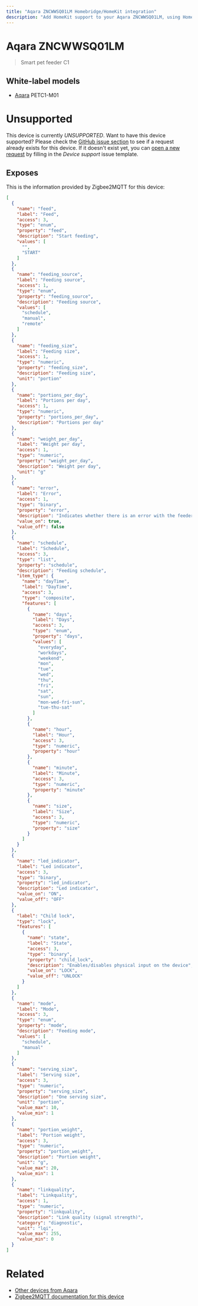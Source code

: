 ```yaml
---
title: "Aqara ZNCWWSQ01LM Homebridge/HomeKit integration"
description: "Add HomeKit support to your Aqara ZNCWWSQ01LM, using Homebridge, Zigbee2MQTT and homebridge-z2m."
---
```

<!---
This file has been GENERATED using src/docgen/docgen.ts
DO NOT EDIT THIS FILE MANUALLY!
-->
# Aqara ZNCWWSQ01LM
> Smart pet feeder C1


## White-label models
* [Aqara](../index.md#aqara) PETC1-M01

# Unsupported

This device is currently *UNSUPPORTED*.
Want to have this device supported? Please check the [GitHub issue section](https://github.com/itavero/homebridge-z2m/issues?q=ZNCWWSQ01LM) to see if a request already exists for this device.
If it doesn't exist yet, you can [open a new request](https://github.com/itavero/homebridge-z2m/issues/new?assignees=&labels=enhancement&template=device_support.yml&title=%5BDevice%5D+Aqara%20ZNCWWSQ01LM&model=Aqara%20ZNCWWSQ01LM&exposes=%5B%0A%20%20%7B%0A%20%20%20%20%22name%22%3A%20%22feed%22%2C%0A%20%20%20%20%22label%22%3A%20%22Feed%22%2C%0A%20%20%20%20%22access%22%3A%203%2C%0A%20%20%20%20%22type%22%3A%20%22enum%22%2C%0A%20%20%20%20%22property%22%3A%20%22feed%22%2C%0A%20%20%20%20%22description%22%3A%20%22Start%20feeding%22%2C%0A%20%20%20%20%22values%22%3A%20%5B%0A%20%20%20%20%20%20%22%22%2C%0A%20%20%20%20%20%20%22START%22%0A%20%20%20%20%5D%0A%20%20%7D%2C%0A%20%20%7B%0A%20%20%20%20%22name%22%3A%20%22feeding_source%22%2C%0A%20%20%20%20%22label%22%3A%20%22Feeding%20source%22%2C%0A%20%20%20%20%22access%22%3A%201%2C%0A%20%20%20%20%22type%22%3A%20%22enum%22%2C%0A%20%20%20%20%22property%22%3A%20%22feeding_source%22%2C%0A%20%20%20%20%22description%22%3A%20%22Feeding%20source%22%2C%0A%20%20%20%20%22values%22%3A%20%5B%0A%20%20%20%20%20%20%22schedule%22%2C%0A%20%20%20%20%20%20%22manual%22%2C%0A%20%20%20%20%20%20%22remote%22%0A%20%20%20%20%5D%0A%20%20%7D%2C%0A%20%20%7B%0A%20%20%20%20%22name%22%3A%20%22feeding_size%22%2C%0A%20%20%20%20%22label%22%3A%20%22Feeding%20size%22%2C%0A%20%20%20%20%22access%22%3A%201%2C%0A%20%20%20%20%22type%22%3A%20%22numeric%22%2C%0A%20%20%20%20%22property%22%3A%20%22feeding_size%22%2C%0A%20%20%20%20%22description%22%3A%20%22Feeding%20size%22%2C%0A%20%20%20%20%22unit%22%3A%20%22portion%22%0A%20%20%7D%2C%0A%20%20%7B%0A%20%20%20%20%22name%22%3A%20%22portions_per_day%22%2C%0A%20%20%20%20%22label%22%3A%20%22Portions%20per%20day%22%2C%0A%20%20%20%20%22access%22%3A%201%2C%0A%20%20%20%20%22type%22%3A%20%22numeric%22%2C%0A%20%20%20%20%22property%22%3A%20%22portions_per_day%22%2C%0A%20%20%20%20%22description%22%3A%20%22Portions%20per%20day%22%0A%20%20%7D%2C%0A%20%20%7B%0A%20%20%20%20%22name%22%3A%20%22weight_per_day%22%2C%0A%20%20%20%20%22label%22%3A%20%22Weight%20per%20day%22%2C%0A%20%20%20%20%22access%22%3A%201%2C%0A%20%20%20%20%22type%22%3A%20%22numeric%22%2C%0A%20%20%20%20%22property%22%3A%20%22weight_per_day%22%2C%0A%20%20%20%20%22description%22%3A%20%22Weight%20per%20day%22%2C%0A%20%20%20%20%22unit%22%3A%20%22g%22%0A%20%20%7D%2C%0A%20%20%7B%0A%20%20%20%20%22name%22%3A%20%22error%22%2C%0A%20%20%20%20%22label%22%3A%20%22Error%22%2C%0A%20%20%20%20%22access%22%3A%201%2C%0A%20%20%20%20%22type%22%3A%20%22binary%22%2C%0A%20%20%20%20%22property%22%3A%20%22error%22%2C%0A%20%20%20%20%22description%22%3A%20%22Indicates%20whether%20there%20is%20an%20error%20with%20the%20feeder%22%2C%0A%20%20%20%20%22value_on%22%3A%20true%2C%0A%20%20%20%20%22value_off%22%3A%20false%0A%20%20%7D%2C%0A%20%20%7B%0A%20%20%20%20%22name%22%3A%20%22schedule%22%2C%0A%20%20%20%20%22label%22%3A%20%22Schedule%22%2C%0A%20%20%20%20%22access%22%3A%203%2C%0A%20%20%20%20%22type%22%3A%20%22list%22%2C%0A%20%20%20%20%22property%22%3A%20%22schedule%22%2C%0A%20%20%20%20%22description%22%3A%20%22Feeding%20schedule%22%2C%0A%20%20%20%20%22item_type%22%3A%20%7B%0A%20%20%20%20%20%20%22name%22%3A%20%22dayTime%22%2C%0A%20%20%20%20%20%20%22label%22%3A%20%22DayTime%22%2C%0A%20%20%20%20%20%20%22access%22%3A%203%2C%0A%20%20%20%20%20%20%22type%22%3A%20%22composite%22%2C%0A%20%20%20%20%20%20%22features%22%3A%20%5B%0A%20%20%20%20%20%20%20%20%7B%0A%20%20%20%20%20%20%20%20%20%20%22name%22%3A%20%22days%22%2C%0A%20%20%20%20%20%20%20%20%20%20%22label%22%3A%20%22Days%22%2C%0A%20%20%20%20%20%20%20%20%20%20%22access%22%3A%203%2C%0A%20%20%20%20%20%20%20%20%20%20%22type%22%3A%20%22enum%22%2C%0A%20%20%20%20%20%20%20%20%20%20%22property%22%3A%20%22days%22%2C%0A%20%20%20%20%20%20%20%20%20%20%22values%22%3A%20%5B%0A%20%20%20%20%20%20%20%20%20%20%20%20%22everyday%22%2C%0A%20%20%20%20%20%20%20%20%20%20%20%20%22workdays%22%2C%0A%20%20%20%20%20%20%20%20%20%20%20%20%22weekend%22%2C%0A%20%20%20%20%20%20%20%20%20%20%20%20%22mon%22%2C%0A%20%20%20%20%20%20%20%20%20%20%20%20%22tue%22%2C%0A%20%20%20%20%20%20%20%20%20%20%20%20%22wed%22%2C%0A%20%20%20%20%20%20%20%20%20%20%20%20%22thu%22%2C%0A%20%20%20%20%20%20%20%20%20%20%20%20%22fri%22%2C%0A%20%20%20%20%20%20%20%20%20%20%20%20%22sat%22%2C%0A%20%20%20%20%20%20%20%20%20%20%20%20%22sun%22%2C%0A%20%20%20%20%20%20%20%20%20%20%20%20%22mon-wed-fri-sun%22%2C%0A%20%20%20%20%20%20%20%20%20%20%20%20%22tue-thu-sat%22%0A%20%20%20%20%20%20%20%20%20%20%5D%0A%20%20%20%20%20%20%20%20%7D%2C%0A%20%20%20%20%20%20%20%20%7B%0A%20%20%20%20%20%20%20%20%20%20%22name%22%3A%20%22hour%22%2C%0A%20%20%20%20%20%20%20%20%20%20%22label%22%3A%20%22Hour%22%2C%0A%20%20%20%20%20%20%20%20%20%20%22access%22%3A%203%2C%0A%20%20%20%20%20%20%20%20%20%20%22type%22%3A%20%22numeric%22%2C%0A%20%20%20%20%20%20%20%20%20%20%22property%22%3A%20%22hour%22%0A%20%20%20%20%20%20%20%20%7D%2C%0A%20%20%20%20%20%20%20%20%7B%0A%20%20%20%20%20%20%20%20%20%20%22name%22%3A%20%22minute%22%2C%0A%20%20%20%20%20%20%20%20%20%20%22label%22%3A%20%22Minute%22%2C%0A%20%20%20%20%20%20%20%20%20%20%22access%22%3A%203%2C%0A%20%20%20%20%20%20%20%20%20%20%22type%22%3A%20%22numeric%22%2C%0A%20%20%20%20%20%20%20%20%20%20%22property%22%3A%20%22minute%22%0A%20%20%20%20%20%20%20%20%7D%2C%0A%20%20%20%20%20%20%20%20%7B%0A%20%20%20%20%20%20%20%20%20%20%22name%22%3A%20%22size%22%2C%0A%20%20%20%20%20%20%20%20%20%20%22label%22%3A%20%22Size%22%2C%0A%20%20%20%20%20%20%20%20%20%20%22access%22%3A%203%2C%0A%20%20%20%20%20%20%20%20%20%20%22type%22%3A%20%22numeric%22%2C%0A%20%20%20%20%20%20%20%20%20%20%22property%22%3A%20%22size%22%0A%20%20%20%20%20%20%20%20%7D%0A%20%20%20%20%20%20%5D%0A%20%20%20%20%7D%0A%20%20%7D%2C%0A%20%20%7B%0A%20%20%20%20%22name%22%3A%20%22led_indicator%22%2C%0A%20%20%20%20%22label%22%3A%20%22Led%20indicator%22%2C%0A%20%20%20%20%22access%22%3A%203%2C%0A%20%20%20%20%22type%22%3A%20%22binary%22%2C%0A%20%20%20%20%22property%22%3A%20%22led_indicator%22%2C%0A%20%20%20%20%22description%22%3A%20%22Led%20indicator%22%2C%0A%20%20%20%20%22value_on%22%3A%20%22ON%22%2C%0A%20%20%20%20%22value_off%22%3A%20%22OFF%22%0A%20%20%7D%2C%0A%20%20%7B%0A%20%20%20%20%22label%22%3A%20%22Child%20lock%22%2C%0A%20%20%20%20%22type%22%3A%20%22lock%22%2C%0A%20%20%20%20%22features%22%3A%20%5B%0A%20%20%20%20%20%20%7B%0A%20%20%20%20%20%20%20%20%22name%22%3A%20%22state%22%2C%0A%20%20%20%20%20%20%20%20%22label%22%3A%20%22State%22%2C%0A%20%20%20%20%20%20%20%20%22access%22%3A%203%2C%0A%20%20%20%20%20%20%20%20%22type%22%3A%20%22binary%22%2C%0A%20%20%20%20%20%20%20%20%22property%22%3A%20%22child_lock%22%2C%0A%20%20%20%20%20%20%20%20%22description%22%3A%20%22Enables%2Fdisables%20physical%20input%20on%20the%20device%22%2C%0A%20%20%20%20%20%20%20%20%22value_on%22%3A%20%22LOCK%22%2C%0A%20%20%20%20%20%20%20%20%22value_off%22%3A%20%22UNLOCK%22%0A%20%20%20%20%20%20%7D%0A%20%20%20%20%5D%0A%20%20%7D%2C%0A%20%20%7B%0A%20%20%20%20%22name%22%3A%20%22mode%22%2C%0A%20%20%20%20%22label%22%3A%20%22Mode%22%2C%0A%20%20%20%20%22access%22%3A%203%2C%0A%20%20%20%20%22type%22%3A%20%22enum%22%2C%0A%20%20%20%20%22property%22%3A%20%22mode%22%2C%0A%20%20%20%20%22description%22%3A%20%22Feeding%20mode%22%2C%0A%20%20%20%20%22values%22%3A%20%5B%0A%20%20%20%20%20%20%22schedule%22%2C%0A%20%20%20%20%20%20%22manual%22%0A%20%20%20%20%5D%0A%20%20%7D%2C%0A%20%20%7B%0A%20%20%20%20%22name%22%3A%20%22serving_size%22%2C%0A%20%20%20%20%22label%22%3A%20%22Serving%20size%22%2C%0A%20%20%20%20%22access%22%3A%203%2C%0A%20%20%20%20%22type%22%3A%20%22numeric%22%2C%0A%20%20%20%20%22property%22%3A%20%22serving_size%22%2C%0A%20%20%20%20%22description%22%3A%20%22One%20serving%20size%22%2C%0A%20%20%20%20%22unit%22%3A%20%22portion%22%2C%0A%20%20%20%20%22value_max%22%3A%2010%2C%0A%20%20%20%20%22value_min%22%3A%201%0A%20%20%7D%2C%0A%20%20%7B%0A%20%20%20%20%22name%22%3A%20%22portion_weight%22%2C%0A%20%20%20%20%22label%22%3A%20%22Portion%20weight%22%2C%0A%20%20%20%20%22access%22%3A%203%2C%0A%20%20%20%20%22type%22%3A%20%22numeric%22%2C%0A%20%20%20%20%22property%22%3A%20%22portion_weight%22%2C%0A%20%20%20%20%22description%22%3A%20%22Portion%20weight%22%2C%0A%20%20%20%20%22unit%22%3A%20%22g%22%2C%0A%20%20%20%20%22value_max%22%3A%2020%2C%0A%20%20%20%20%22value_min%22%3A%201%0A%20%20%7D%2C%0A%20%20%7B%0A%20%20%20%20%22name%22%3A%20%22linkquality%22%2C%0A%20%20%20%20%22label%22%3A%20%22Linkquality%22%2C%0A%20%20%20%20%22access%22%3A%201%2C%0A%20%20%20%20%22type%22%3A%20%22numeric%22%2C%0A%20%20%20%20%22property%22%3A%20%22linkquality%22%2C%0A%20%20%20%20%22description%22%3A%20%22Link%20quality%20(signal%20strength)%22%2C%0A%20%20%20%20%22category%22%3A%20%22diagnostic%22%2C%0A%20%20%20%20%22unit%22%3A%20%22lqi%22%2C%0A%20%20%20%20%22value_max%22%3A%20255%2C%0A%20%20%20%20%22value_min%22%3A%200%0A%20%20%7D%0A%5D) by filling in the _Device support_ issue template.

## Exposes

This is the information provided by Zigbee2MQTT for this device:

```json
[
  {
    "name": "feed",
    "label": "Feed",
    "access": 3,
    "type": "enum",
    "property": "feed",
    "description": "Start feeding",
    "values": [
      "",
      "START"
    ]
  },
  {
    "name": "feeding_source",
    "label": "Feeding source",
    "access": 1,
    "type": "enum",
    "property": "feeding_source",
    "description": "Feeding source",
    "values": [
      "schedule",
      "manual",
      "remote"
    ]
  },
  {
    "name": "feeding_size",
    "label": "Feeding size",
    "access": 1,
    "type": "numeric",
    "property": "feeding_size",
    "description": "Feeding size",
    "unit": "portion"
  },
  {
    "name": "portions_per_day",
    "label": "Portions per day",
    "access": 1,
    "type": "numeric",
    "property": "portions_per_day",
    "description": "Portions per day"
  },
  {
    "name": "weight_per_day",
    "label": "Weight per day",
    "access": 1,
    "type": "numeric",
    "property": "weight_per_day",
    "description": "Weight per day",
    "unit": "g"
  },
  {
    "name": "error",
    "label": "Error",
    "access": 1,
    "type": "binary",
    "property": "error",
    "description": "Indicates whether there is an error with the feeder",
    "value_on": true,
    "value_off": false
  },
  {
    "name": "schedule",
    "label": "Schedule",
    "access": 3,
    "type": "list",
    "property": "schedule",
    "description": "Feeding schedule",
    "item_type": {
      "name": "dayTime",
      "label": "DayTime",
      "access": 3,
      "type": "composite",
      "features": [
        {
          "name": "days",
          "label": "Days",
          "access": 3,
          "type": "enum",
          "property": "days",
          "values": [
            "everyday",
            "workdays",
            "weekend",
            "mon",
            "tue",
            "wed",
            "thu",
            "fri",
            "sat",
            "sun",
            "mon-wed-fri-sun",
            "tue-thu-sat"
          ]
        },
        {
          "name": "hour",
          "label": "Hour",
          "access": 3,
          "type": "numeric",
          "property": "hour"
        },
        {
          "name": "minute",
          "label": "Minute",
          "access": 3,
          "type": "numeric",
          "property": "minute"
        },
        {
          "name": "size",
          "label": "Size",
          "access": 3,
          "type": "numeric",
          "property": "size"
        }
      ]
    }
  },
  {
    "name": "led_indicator",
    "label": "Led indicator",
    "access": 3,
    "type": "binary",
    "property": "led_indicator",
    "description": "Led indicator",
    "value_on": "ON",
    "value_off": "OFF"
  },
  {
    "label": "Child lock",
    "type": "lock",
    "features": [
      {
        "name": "state",
        "label": "State",
        "access": 3,
        "type": "binary",
        "property": "child_lock",
        "description": "Enables/disables physical input on the device",
        "value_on": "LOCK",
        "value_off": "UNLOCK"
      }
    ]
  },
  {
    "name": "mode",
    "label": "Mode",
    "access": 3,
    "type": "enum",
    "property": "mode",
    "description": "Feeding mode",
    "values": [
      "schedule",
      "manual"
    ]
  },
  {
    "name": "serving_size",
    "label": "Serving size",
    "access": 3,
    "type": "numeric",
    "property": "serving_size",
    "description": "One serving size",
    "unit": "portion",
    "value_max": 10,
    "value_min": 1
  },
  {
    "name": "portion_weight",
    "label": "Portion weight",
    "access": 3,
    "type": "numeric",
    "property": "portion_weight",
    "description": "Portion weight",
    "unit": "g",
    "value_max": 20,
    "value_min": 1
  },
  {
    "name": "linkquality",
    "label": "Linkquality",
    "access": 1,
    "type": "numeric",
    "property": "linkquality",
    "description": "Link quality (signal strength)",
    "category": "diagnostic",
    "unit": "lqi",
    "value_max": 255,
    "value_min": 0
  }
]
```

# Related
* [Other devices from Aqara](../index.md#aqara)
* [Zigbee2MQTT documentation for this device](https://www.zigbee2mqtt.io/devices/ZNCWWSQ01LM.html)